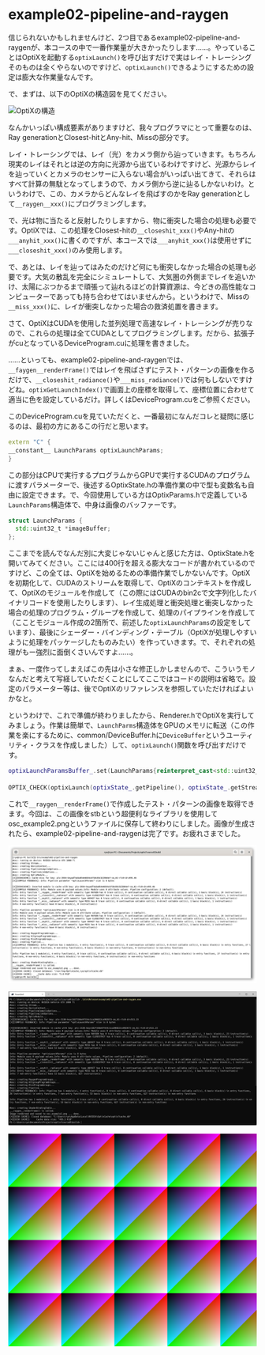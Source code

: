 # example02-pipeline-and-raygen

信じられないかもしれませんけど、2つ目であるexample02-pipeline-and-raygenが、本コースの中で一番作業量が大きかったりします……。やっていることはOptiXを起動する`optixLaunch()`を呼び出すだけで実はレイ・トレーシングそのものは全くやらないのですけど、`optixLaunch()`できるようにするための設定は膨大な作業量なんです。

で、まずは、以下のOptiXの構造図を見てください。

![OptiXの構造](https://raytracing-docs.nvidia.com/optix7/guide/pages/img/optix_programs.jpg)

なんかいっぱい構成要素がありますけど、我々プログラマにとって重要なのは、Ray generationとClosest-hitとAny-hit、Missの部分です。

レイ・トレーシングでは、レイ（光）をカメラ側から辿っていきます。もちろん現実のレイはそれとは逆の方向に光源から出ているわけですけど、光源からレイを辿っていくとカメラのセンサーに入らない場合がいっぱい出てきて、それらはすべて計算の無駄となってしまうので、カメラ側から逆に辿るしかないわけ。というわけで、この、カメラからどんなレイを飛ばすのかをRay generationとして`__raygen__xxx()`にプログラミングします。

で、光は物に当たると反射したりしますから、物に衝突した場合の処理も必要です。OptiXでは、この処理をClosest-hitの`__closeshit_xxx()`やAny-hitの`___anyhit_xxx()`に書くのですが、本コースでは`___anyhit_xxx()`は使用せずに`___closeshit_xxx()`のみ使用します。

で、あとは、レイを辿ってはみたのだけど何にも衝突しなかった場合の処理も必要です。大気の散乱を完全にシミュレートして、大気圏の外側までレイを追いかけ、太陽にぶつかるまで頑張って辿れるほどの計算資源は、今どきの高性能なコンピューターであっても持ち合わせてはいませんから。というわけで、Missの`__miss_xxx()`に、レイが衝突しなかった場合の救済処置を書きます。

さて、OptiXはCUDAを使用した並列処理で高速なレイ・トレーシングが売りなので、これらの処理は全てCUDAとしてプログラミングします。だから、拡張子がcuとなっているDeviceProgram.cuに処理を書きました。

……といっても、example02-pipeline-and-raygenでは、`__faygen__renderFrame()`ではレイを飛ばさずにテスト・パターンの画像を作るだけで、`__closeshit_radiance()`や`___miss_radiance()`では何もしないですけどね。`optixGetLaunchIndex()`で画面上の座標を取得して、座標位置に合わせて適当に色を設定しているだけ。詳しくはDeviceProgram.cuをご参照ください。

このDeviceProgram.cuを見ていただくと、一番最初になんだコレと疑問に感じるのは、最初の方にあるこの行だと思います。

~~~c++
extern "C" {
__constant__ LaunchParams optixLaunchParams;
}
~~~

この部分はCPUで実行するプログラムからGPUで実行するCUDAのプログラムに渡すパラメーターで、後述するOptixState.hの準備作業の中で型も変数名も自由に設定できます。で、今回使用している方はOptixParams.hで定義している`LaunchParams`構造体で、中身は画像のバッファーです。

~~~c++
struct LaunchParams {
  std::uint32_t *imageBuffer;
};
~~~

ここまでを読んでなんだ別に大変じゃないじゃんと感じた方は、OptixState.hを開いてみてください。ここには400行を超える膨大なコードが書かれているのですけど、この全ては、OptiXを始めるための準備作業でしかないんです。OptiXを初期化して、CUDAのストリームを取得して、OptiXのコンテキストを作成して、OptiXのモジュールを作成して（この際にはCUDAのbin2cで文字列化したバイナリコードを使用したりします）、レイ生成処理と衝突処理と衝突しなかった場合の処理のプログラム・グループを作成して、処理のパイプラインを作成して（こことモジュール作成の2箇所で、前述した`optixLaunchParams`の設定をしています）、最後にシェーダー・バインディング・テーブル（OptiXが処理しやすいように処理をパッケージしたものみたい）を作っていきます。で、それぞれの処理がもー強烈に面倒くさいんですよ……。

まぁ、一度作ってしまえばこの先は小さな修正しかしませんので、こういうモノなんだと考えて写経していただくことにしてここではコードの説明は省略で。設定のパラメーター等は、後でOptiXのリファレンスを参照していただければよいかなと。

というわけで、これで準備が終わりましたから、Renderer.hでOptiXを実行してみましょう。作業は簡単で、`LaunchParms`構造体をGPUのメモリに転送（この作業を楽にするために、common/DeviceBuffer.hに`DeviceBuffer`というユーティリティ・クラスを作成しました）して、`optixLaunch()`関数を呼び出すだけです。

~~~c++
optixLaunchParamsBuffer_.set(LaunchParams{reinterpret_cast<std::uint32_t *>(imageBuffer_.getData())});

OPTIX_CHECK(optixLaunch(optixState_.getPipeline(), optixState_.getStream(), optixLaunchParamsBuffer_.getData(), optixLaunchParamsBuffer_.getDataSize(), &optixState_.getShaderBindingTable(), width_, height_, 1));
~~~

これで`__raygen__renderFrame()`で作成したテスト・パターンの画像を取得できます。今回は、この画像をstbという超便利なライブラリを使用してosc_example2.pngというファイルに保存して終わりにしました。画像が生成されたら、example02-pipeline-and-raygenは完了です。お疲れさまでした。

![example02-pipeline-and-raygen-linux](https://raw.githubusercontent.com/tail-island/optix7courseR/main/image/example02-pipeline-and-raygen-linux.png)

![example02-pipeline-and-raygen-windows](https://raw.githubusercontent.com/tail-island/optix7courseR/main/image/example02-pipeline-and-raygen-windows.png)

![example02-pipeline-and-raygen](https://raw.githubusercontent.com/tail-island/optix7courseR/main/image/osc_example2.png)
